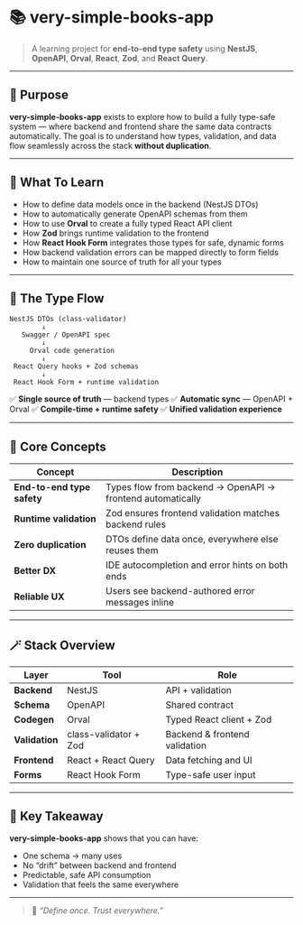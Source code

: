 # 📚 very-simple-books-app

> A learning project for **end-to-end type safety** using **NestJS**, **OpenAPI**, **Orval**, **React**, **Zod**, and **React Query**.

---

## 🎯 Purpose

**very-simple-books-app** exists to explore how to build a fully type-safe system — where backend and frontend share the same data contracts automatically.
The goal is to understand how types, validation, and data flow seamlessly across the stack **without duplication**.

---

## 🧩 What To Learn

* How to define data models once in the backend (NestJS DTOs)
* How to automatically generate OpenAPI schemas from them
* How to use **Orval** to create a fully typed React API client
* How **Zod** brings runtime validation to the frontend
* How **React Hook Form** integrates those types for safe, dynamic forms
* How backend validation errors can be mapped directly to form fields
* How to maintain one source of truth for all your types

---

## 🔄 The Type Flow

```
NestJS DTOs (class-validator)
        ↓
   Swagger / OpenAPI spec
        ↓
     Orval code generation
        ↓
 React Query hooks + Zod schemas
        ↓
 React Hook Form + runtime validation
```

✅ **Single source of truth** — backend types
✅ **Automatic sync** — OpenAPI + Orval
✅ **Compile-time + runtime safety**
✅ **Unified validation experience**

---

## 🧠 Core Concepts

| Concept                    | Description                                                |
| -------------------------- | ---------------------------------------------------------- |
| **End-to-end type safety** | Types flow from backend → OpenAPI → frontend automatically |
| **Runtime validation**     | Zod ensures frontend validation matches backend rules      |
| **Zero duplication**       | DTOs define data once, everywhere else reuses them         |
| **Better DX**              | IDE autocompletion and error hints on both ends            |
| **Reliable UX**            | Users see backend-authored error messages inline           |

---

## 🪄 Stack Overview

| Layer          | Tool                  | Role                          |
| -------------- | --------------------- | ----------------------------- |
| **Backend**    | NestJS                | API + validation              |
| **Schema**     | OpenAPI               | Shared contract               |
| **Codegen**    | Orval                 | Typed React client + Zod      |
| **Validation** | class-validator + Zod | Backend & frontend validation |
| **Frontend**   | React + React Query   | Data fetching and UI          |
| **Forms**      | React Hook Form       | Type-safe user input          |

---

## 🧭 Key Takeaway

**very-simple-books-app** shows that you can have:

* One schema → many uses
* No “drift” between backend and frontend
* Predictable, safe API consumption
* Validation that feels the same everywhere

---

> 💬 *“Define once. Trust everywhere.”*
